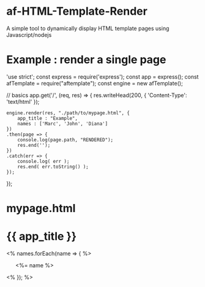 # af-HTML-Template-Render
A simple tool to dynamically display HTML template pages using Javascript/nodejs

# Example : render a single page

'use strict';
const express = require('express');
const app = express();
const afTemplate = require("aftemplate");
const engine = new afTemplate();

// basics
app.get('/', (req, res) => {
    res.writeHead(200, { 
        'Content-Type': 'text/html' 
    });
	
    engine.render(res, "./path/to/mypage.html", {
        app_title : "Example",
		names : ['Marc', 'John', 'Diana']
    })
	.then(page => {
        console.log(page.path, "RENDERED");
        res.end('');
    })
	.catch(err => {
        console.log( err );
        res.end( err.toString() );
    });
});

# mypage.html

<h1> {{ app_title }} </h1>
<div>
	<% names.forEach(name => { %>
		<ol> <%= name %> </ol>
	<% }); %>
</div>